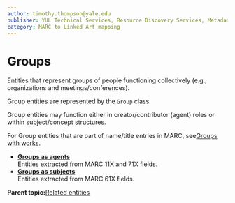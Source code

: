 ```yaml
---
author: timothy.thompson@yale.edu
publisher: YUL Technical Services, Resource Discovery Services, Metadata Services Unit
category: MARC to Linked Art mapping
---
```


# Groups

Entities that represent groups of people functioning collectively \(e.g., organizations and meetings/conferences\).

Group entities are represented by the `Group` class.

Group entities may function either in creator/contributor \(agent\) roles or within subject/concept structures.

For Group entities that are part of name/title entries in MARC, see[Groups with works](../tasks/name-title/groups_with_works.md).

-   **[Groups as agents](../concepts/groups_as_agents.md)**  
Entities extracted from MARC 11X and 71X fields.
-   **[Groups as subjects](../concepts/groups_as_subjects.md)**  
Entities extracted from MARC 61X fields.

**Parent topic:**[Related entities](../tasks/related_entities.md)

